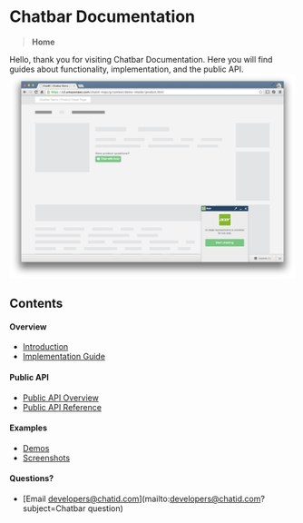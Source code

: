 Chatbar Documentation
=====================

> **Home**

Hello, thank you for visiting Chatbar Documentation. Here you will find guides about functionality, implementation, and the public API.
![](assets/screens/screen02.png "Chatbar")

Contents
--------

#### Overview

* [Introduction](introduction.md)
* [Implementation Guide](implementation.md)

#### Public API

* [Public API Overview](public-api-overview.md)
* [Public API Reference](public-api-reference.md)

#### Examples

* [Demos](demos.md)
* [Screenshots](screenshots.md)

#### Questions?

* [Email developers@chatid.com](mailto:developers@chatid.com?subject=Chatbar question)
